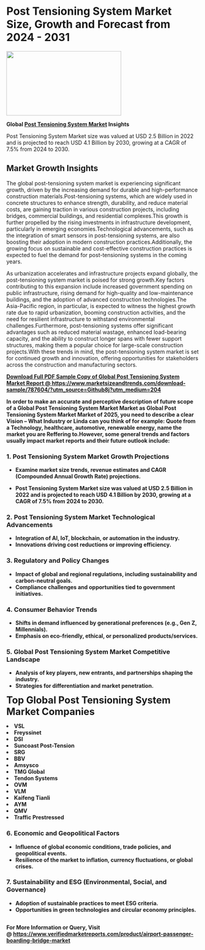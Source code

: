 <H1>Post Tensioning System Market Size, Growth and Forecast from 2024 - 2031</H1><img class="aligncenter size-medium wp-image-584254" src="https://thirdeyenews.in/wp-content/uploads/2024/09/Global-Market-Research-300x168.jpeg" alt="" width="300" height="168" /><p><strong>Global&nbsp;<a href="https://www.marketsizeandtrends.com/download-sample/787604/?utm_source=Github8j?utm_medium=204">Post Tensioning System Market</a> Insights</strong></p><p>Post Tensioning System Market size was valued at USD 2.5 Billion in 2022 and is projected to reach USD 4.1 Billion by 2030, growing at a CAGR of 7.5% from 2024 to 2030.</p><p><h2>Market Growth Insights</h2> <p>The global post-tensioning system market is experiencing significant growth, driven by the increasing demand for durable and high-performance construction materials.Post-tensioning systems, which are widely used in concrete structures to enhance strength, durability, and reduce material costs, are gaining traction in various construction projects, including bridges, commercial buildings, and residential complexes.This growth is further propelled by the rising investments in infrastructure development, particularly in emerging economies.Technological advancements, such as the integration of smart sensors in post-tensioning systems, are also boosting their adoption in modern construction practices.Additionally, the growing focus on sustainable and cost-effective construction practices is expected to fuel the demand for post-tensioning systems in the coming years.</p> <p><strong><a href="#"></a></strong></p> <p>As urbanization accelerates and infrastructure projects expand globally, the post-tensioning system market is poised for strong growth.Key factors contributing to this expansion include increased government spending on public infrastructure, rising demand for high-quality and low-maintenance buildings, and the adoption of advanced construction technologies.The Asia-Pacific region, in particular, is expected to witness the highest growth rate due to rapid urbanization, booming construction activities, and the need for resilient infrastructure to withstand environmental challenges.Furthermore, post-tensioning systems offer significant advantages such as reduced material wastage, enhanced load-bearing capacity, and the ability to construct longer spans with fewer support structures, making them a popular choice for large-scale construction projects.With these trends in mind, the post-tensioning system market is set for continued growth and innovation, offering opportunities for stakeholders across the construction and manufacturing sectors.</p> <p><strong><a href="#"></p><p><span class=""><strong>Download Full PDF Sample Copy of Global Post Tensioning System Market Report</strong> @ <a href="https://www.marketsizeandtrends.com/download-sample/787604/?utm_source=Github8j?utm_medium=204" target="_blank">https://www.marketsizeandtrends.com/download-sample/787604/?utm_source=Github8j?utm_medium=204</a></span></p><p>In order to make an accurate and perceptive description of future scope of a Global&nbsp;Post Tensioning System Market Market as Global&nbsp;Post Tensioning System Market Market of 2025, you need to describe a clear Vision &ndash; What Industry or Linda can you think of for example: Quote from a Technology, healthcare, automotive, renewable energy, name the market you are Reffering to.However, some general trends and factors usually impact market reports and their future outlook include:</p><h3>1.&nbsp;<strong>Post Tensioning System Market Growth Projections</strong></h3><ul><li>Examine market size trends, revenue estimates and CAGR (Compounded Annual Growth Rate) projections.</li><li><p>Post Tensioning System Market size was valued at USD 2.5 Billion in 2022 and is projected to reach USD 4.1 Billion by 2030, growing at a CAGR of 7.5% from 2024 to 2030.</p></li></ul><h3>2.&nbsp;<strong>Post Tensioning System Market Technological Advancements</strong></h3><ul><li>Integration of AI, IoT, blockchain, or automation in the industry.</li><li>Innovations driving cost reductions or improving efficiency.</li></ul><h3>3.&nbsp;<strong>Regulatory and Policy Changes</strong></h3><ul><li>Impact of global and regional regulations, including sustainability and carbon-neutral goals.</li><li>Compliance challenges and opportunities tied to government initiatives.</li></ul><h3>4.&nbsp;<strong>Consumer Behavior Trends</strong></h3><ul><li>Shifts in demand influenced by generational preferences (e.g., Gen Z, Millennials).</li><li>Emphasis on eco-friendly, ethical, or personalized products/services.</li></ul><h3>5.&nbsp;<strong>Global Post Tensioning System Market Competitive Landscape</strong></h3><ul><li>Analysis of key players, new entrants, and partnerships shaping the industry.</li><li>Strategies for differentiation and market penetration.</li></ul><p data-pm-slice="1 1 []"><span style="color: inherit; font-family: inherit; font-size: 25px;">Top Global Post Tensioning System Market Companies</span></p><div class="" data-test-id=""><p><li>VSL</li><li> Freyssinet</li><li> DSI</li><li> Suncoast Post-Tension</li><li> SRG</li><li> BBV</li><li> Amsysco</li><li> TMG Global</li><li> Tendon Systems</li><li> OVM</li><li> VLM</li><li> Kaifeng Tianli</li><li> AYM</li><li> QMV</li><li> Traffic Prestressed</li></p></div><h3>6.&nbsp;<strong>Economic and Geopolitical Factors</strong></h3><ul><li>Influence of global economic conditions, trade policies, and geopolitical events.</li><li>Resilience of the market to inflation, currency fluctuations, or global crises.</li></ul><h3>7.&nbsp;<strong>Sustainability and ESG (Environmental, Social, and Governance)</strong></h3><ul><li>Adoption of sustainable practices to meet ESG criteria.</li><li>Opportunities in green technologies and circular economy principles.</li></ul><h2><strong style="font-size: 14px;">For More Information or Query, Visit @&nbsp;</strong><a style="background-color: #ffffff; font-size: 14px;" href="https://www.marketsizeandtrends.com/report/post-tensioning-system-market/" target="_blank">https://www.verifiedmarketreports.com/product/airport-passenger-boarding-bridge-market</a></h2>